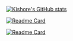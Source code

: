 [![Kishore's GitHub stats](https://github-readme-stats.vercel.app/api?username=kishoredubey&count_private=true&show_icons=true&theme=transparent)](https://github.com/kishoredubey/github-readme-stats)

[![Readme Card](https://github-readme-stats.vercel.app/api/pin/?username=kishoredubey&repo=github-readme-stats)](https://github.com/kishoredubey/github-readme-stats)


[![Readme Card](https://github-readme-stats.vercel.app/api/pin/?username=kishoredubey&repo=knowledge)](https://github.com/kishoredubey/knowledge)
